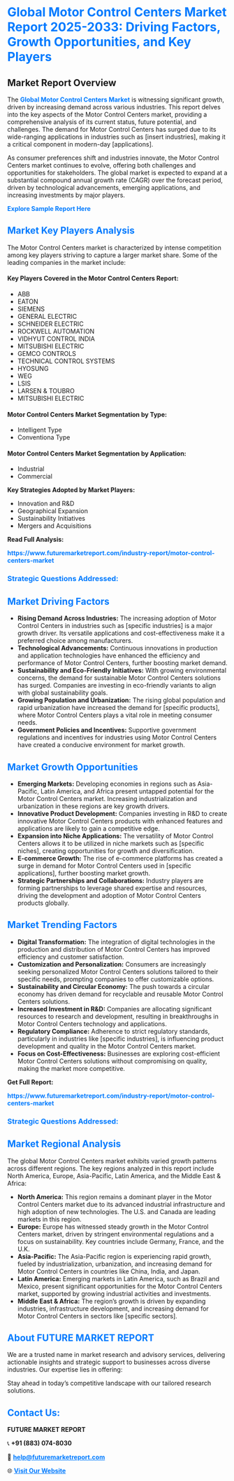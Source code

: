 <h1 style="color: #007BFF;">Global Motor Control Centers Market Report 2025-2033: Driving Factors, Growth Opportunities, and Key Players</h1>

<section id="overview">
<h2>Market Report Overview</h2>
<p>The <a href="https://www.futuremarketreport.com/industry-report/motor-control-centers-market" style="color: #007BFF; text-decoration: none;"><strong>Global Motor Control Centers Market</strong></a> is witnessing significant growth, driven by increasing demand across various industries. This report delves into the key aspects of the Motor Control Centers market, providing a comprehensive analysis of its current status, future potential, and challenges. The demand for Motor Control Centers has surged due to its wide-ranging applications in industries such as [insert industries], making it a critical component in modern-day [applications].</p>
<p>As consumer preferences shift and industries innovate, the Motor Control Centers market continues to evolve, offering both challenges and opportunities for stakeholders. The global market is expected to expand at a substantial compound annual growth rate (CAGR) over the forecast period, driven by technological advancements, emerging applications, and increasing investments by major players.</p>
</section>

<section id="overview">
<p><a href="https://www.futuremarketreport.com/request-sample/reportId=104628" style="color: #007BFF; text-decoration: none;"><strong>Explore Sample Report Here</strong></a></p>
</section>

<section id="key-players">
<h2 style="color: #007BFF;">Market Key Players Analysis</h2>
<p>The Motor Control Centers market is characterized by intense competition among key players striving to capture a larger market share. Some of the leading companies in the market include:</p>
<h4>Key Players Covered in the Motor Control Centers Report:</h4>
<ul><li>ABB</li><li>EATON</li><li>SIEMENS</li><li>GENERAL ELECTRIC</li><li>SCHNEIDER ELECTRIC</li><li>ROCKWELL AUTOMATION</li><li>VIDHYUT CONTROL INDIA</li><li>MITSUBISHI ELECTRIC</li><li>GEMCO CONTROLS</li><li>TECHNICAL CONTROL SYSTEMS</li><li>HYOSUNG</li><li>WEG</li><li>LSIS</li><li>LARSEN &amp; TOUBRO</li><li>MITSUBISHI ELECTRIC</li></ul>
<h4>Motor Control Centers Market Segmentation by Type:</h4>
<ul><li>Intelligent Type</li><li>Conventiona Type</li></ul>

<h4>Motor Control Centers Market Segmentation by Application:</h4>
<ul><li>Industrial</li><li>Commercial</li></ul>
<p><strong>Key Strategies Adopted by Market Players:</strong></p>
<ul>
<li>Innovation and R&D</li>
<li>Geographical Expansion</li>
<li>Sustainability Initiatives</li>
<li>Mergers and Acquisitions</li>
</ul>
</section>

<section>
<p><strong>Read Full Analysis: </strong></p><a href="https://www.futuremarketreport.com/industry-report/motor-control-centers-market" style="color: #007BFF; text-decoration: none;"><strong>https://www.futuremarketreport.com/industry-report/motor-control-centers-market</strong></a>
<h3 style="color: #007BFF;">Strategic Questions Addressed:</h3>
</section>

<section id="driving-factors">
<h2 style="color: #007BFF;">Market Driving Factors</h2>
<ul>
<li><strong>Rising Demand Across Industries:</strong> The increasing adoption of Motor Control Centers in industries such as [specific industries] is a major growth driver. Its versatile applications and cost-effectiveness make it a preferred choice among manufacturers.</li>
<li><strong>Technological Advancements:</strong> Continuous innovations in production and application technologies have enhanced the efficiency and performance of Motor Control Centers, further boosting market demand.</li>
<li><strong>Sustainability and Eco-Friendly Initiatives:</strong> With growing environmental concerns, the demand for sustainable Motor Control Centers solutions has surged. Companies are investing in eco-friendly variants to align with global sustainability goals.</li>
<li><strong>Growing Population and Urbanization:</strong> The rising global population and rapid urbanization have increased the demand for [specific products], where Motor Control Centers plays a vital role in meeting consumer needs.</li>
<li><strong>Government Policies and Incentives:</strong> Supportive government regulations and incentives for industries using Motor Control Centers have created a conducive environment for market growth.</li>
</ul>
</section>

<section id="growth-opportunities">
<h2 style="color: #007BFF;">Market Growth Opportunities</h2>
<ul>
<li><strong>Emerging Markets:</strong> Developing economies in regions such as Asia-Pacific, Latin America, and Africa present untapped potential for the Motor Control Centers market. Increasing industrialization and urbanization in these regions are key growth drivers.</li>
<li><strong>Innovative Product Development:</strong> Companies investing in R&D to create innovative Motor Control Centers products with enhanced features and applications are likely to gain a competitive edge.</li>
<li><strong>Expansion into Niche Applications:</strong> The versatility of Motor Control Centers allows it to be utilized in niche markets such as [specific niches], creating opportunities for growth and diversification.</li>
<li><strong>E-commerce Growth:</strong> The rise of e-commerce platforms has created a surge in demand for Motor Control Centers used in [specific applications], further boosting market growth.</li>
<li><strong>Strategic Partnerships and Collaborations:</strong> Industry players are forming partnerships to leverage shared expertise and resources, driving the development and adoption of Motor Control Centers products globally.</li>
</ul>
</section>

<section id="trending-factors">
<h2 style="color: #007BFF;">Market Trending Factors</h2>
<ul>
<li><strong>Digital Transformation:</strong> The integration of digital technologies in the production and distribution of Motor Control Centers has improved efficiency and customer satisfaction.</li>
<li><strong>Customization and Personalization:</strong> Consumers are increasingly seeking personalized Motor Control Centers solutions tailored to their specific needs, prompting companies to offer customizable options.</li>
<li><strong>Sustainability and Circular Economy:</strong> The push towards a circular economy has driven demand for recyclable and reusable Motor Control Centers solutions.</li>
<li><strong>Increased Investment in R&D:</strong> Companies are allocating significant resources to research and development, resulting in breakthroughs in Motor Control Centers technology and applications.</li>
<li><strong>Regulatory Compliance:</strong> Adherence to strict regulatory standards, particularly in industries like [specific industries], is influencing product development and quality in the Motor Control Centers market.</li>
<li><strong>Focus on Cost-Effectiveness:</strong> Businesses are exploring cost-efficient Motor Control Centers solutions without compromising on quality, making the market more competitive.</li>
</ul>
</section>

<section>
<p><strong>Get Full Report: </strong></p><a href="https://www.futuremarketreport.com/industry-report/motor-control-centers-market" style="color: #007BFF; text-decoration: none;"><strong>https://www.futuremarketreport.com/industry-report/motor-control-centers-market</strong></a>
<h3 style="color: #007BFF;">Strategic Questions Addressed:</h3>
</section>


<section id="regional-analysis">
<h2 style="color: #007BFF;">Market Regional Analysis</h2>
<p>The global Motor Control Centers market exhibits varied growth patterns across different regions. The key regions analyzed in this report include North America, Europe, Asia-Pacific, Latin America, and the Middle East & Africa:</p>
<ul>
<li><strong>North America:</strong> This region remains a dominant player in the Motor Control Centers market due to its advanced industrial infrastructure and high adoption of new technologies. The U.S. and Canada are leading markets in this region.</li>
<li><strong>Europe:</strong> Europe has witnessed steady growth in the Motor Control Centers market, driven by stringent environmental regulations and a focus on sustainability. Key countries include Germany, France, and the U.K.</li>
<li><strong>Asia-Pacific:</strong> The Asia-Pacific region is experiencing rapid growth, fueled by industrialization, urbanization, and increasing demand for Motor Control Centers in countries like China, India, and Japan.</li>
<li><strong>Latin America:</strong> Emerging markets in Latin America, such as Brazil and Mexico, present significant opportunities for the Motor Control Centers market, supported by growing industrial activities and investments.</li>
<li><strong>Middle East & Africa:</strong> The region’s growth is driven by expanding industries, infrastructure development, and increasing demand for Motor Control Centers in sectors like [specific sectors].</li>
</ul>
</section>

<footer>
<h2 style="color: #007BFF;">About FUTURE MARKET REPORT</h2>
<p>We are a trusted name in market research and advisory services, delivering actionable insights and strategic support to businesses across diverse industries. Our expertise lies in offering:</p>

<p>Stay ahead in today’s competitive landscape with our tailored research solutions.</p>

<h2 style="color: #007BFF;">Contact Us:</h2>
<p><strong>FUTURE MARKET REPORT</strong></p>
<p>📞 <strong>+91 (883) 074-8030</strong></p>
<p>📧 <strong><a href="mailto:help@futuremarketreport.com" style="color: #007BFF;">help@futuremarketreport.com</a></strong></p>
<p>🌐 <strong><a href="https://www.futuremarketreport.com/" style="color: #007BFF;">Visit Our Website</a></strong></p>
</footer>
